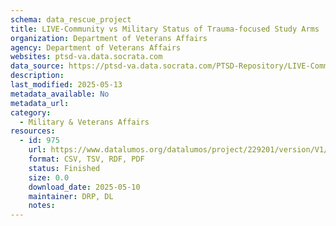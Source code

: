 ```yaml
---
schema: data_rescue_project 
title: LIVE-Community vs Military Status of Trauma-focused Study Arms
organization: Department of Veterans Affairs
agency: Department of Veterans Affairs
websites: ptsd-va.data.socrata.com
data_source: https://ptsd-va.data.socrata.com/PTSD-Repository/LIVE-Community-vs-Military-Status-of-Trauma-focuse/iext-qjky
description: 
last_modified: 2025-05-13
metadata_available: No
metadata_url: 
category:
  - Military & Veterans Affairs 
resources:
  - id: 975
    url: https://www.datalumos.org/datalumos/project/229201/version/V1/view
    format: CSV, TSV, RDF, PDF
    status: Finished
    size: 0.0
    download_date: 2025-05-10
    maintainer: DRP, DL
    notes: 
---
```

